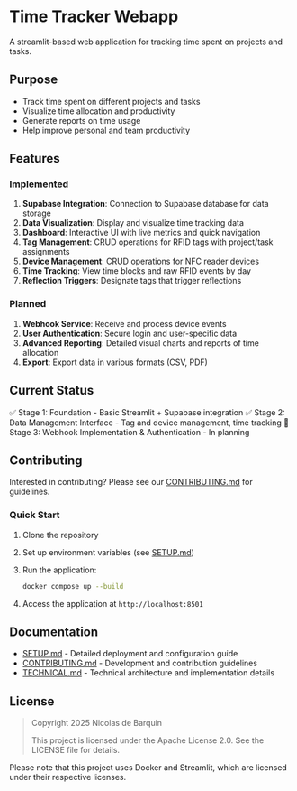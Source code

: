 # Time Tracker Webapp

A streamlit-based web application for tracking time spent on projects and tasks.

## Purpose

- Track time spent on different projects and tasks
- Visualize time allocation and productivity
- Generate reports on time usage
- Help improve personal and team productivity

## Features

### Implemented
1. **Supabase Integration**: Connection to Supabase database for data storage
2. **Data Visualization**: Display and visualize time tracking data
3. **Dashboard**: Interactive UI with live metrics and quick navigation
4. **Tag Management**: CRUD operations for RFID tags with project/task assignments
5. **Device Management**: CRUD operations for NFC reader devices
6. **Time Tracking**: View time blocks and raw RFID events by day
7. **Reflection Triggers**: Designate tags that trigger reflections

### Planned
1. **Webhook Service**: Receive and process device events
2. **User Authentication**: Secure login and user-specific data
3. **Advanced Reporting**: Detailed visual charts and reports of time allocation
4. **Export**: Export data in various formats (CSV, PDF)

## Current Status
✅ Stage 1: Foundation - Basic Streamlit + Supabase integration
✅ Stage 2: Data Management Interface - Tag and device management, time tracking
🔄 Stage 3: Webhook Implementation & Authentication - In planning

## Contributing

Interested in contributing? Please see our [CONTRIBUTING.md](CONTRIBUTING.md) for guidelines.

### Quick Start

1. Clone the repository
2. Set up environment variables (see [SETUP.md](SETUP.md))
3. Run the application:

   ```bash
   docker compose up --build
   ```

4. Access the application at `http://localhost:8501`

## Documentation

- [SETUP.md](SETUP.md) - Detailed deployment and configuration guide
- [CONTRIBUTING.md](CONTRIBUTING.md) - Development and contribution guidelines
- [TECHNICAL.md](TECHNICAL.md) - Technical architecture and implementation details

## License

> Copyright 2025 Nicolas de Barquin
>
> This project is licensed under the Apache License 2.0. See the LICENSE file for details.

Please note that this project uses Docker and Streamlit, which are licensed under their respective licenses.